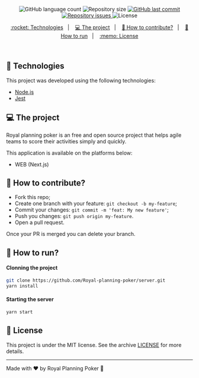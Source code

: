 <p align="center">
  <img alt="GitHub language count" src="https://img.shields.io/github/languages/count/Royal-planning-poker/server">

  <img alt="Repository size" src="https://img.shields.io/github/repo-size/Royal-planning-poker/server">

  <a href="https://github.com/Royal-planning-poker/server/commits/master">
    <img alt="GitHub last commit" src="https://img.shields.io/github/last-commit/Royal-planning-poker/server">
  </a>

  <a href="https://github.com/Royal-planning-poker/server/issues">
    <img alt="Repository issues" src="https://img.shields.io/github/issues/Royal-planning-poker/server">
  </a>
  <img alt="License" src="https://img.shields.io/badge/license-MIT-red">
</p>

<p align="center">
  <a href="#rocket-tecnologias"> :rocket: Technologies</a>&nbsp;&nbsp;&nbsp;|&nbsp;&nbsp;&nbsp;
  <a href="#-projeto">💻 The project</a>&nbsp;&nbsp;&nbsp;|&nbsp;&nbsp;&nbsp;
  <a href="#-como-contribuir">🤔 How to contribute?</a>&nbsp;&nbsp;&nbsp;|&nbsp;&nbsp;&nbsp;
  <a href="#-como-executar">🔖 How to run</a>&nbsp;&nbsp;&nbsp;|&nbsp;&nbsp;&nbsp;
  <a href="#memo-licença">:memo: License</a>
</p>

<br>

## :rocket: Technologies

This project was developed using the following technologies:

- [Node.js](https://nodejs.org/en/)
- [Jest](https://jestjs.io/)

## 💻 The project

Royal planning poker is an free and open source project that helps agile teams to score their activities simply and quickly.

This application is available on the platforms below:

- WEB (Next.js)

## 🤔 How to contribute?

- Fork this repo;
- Create one branch with your feature: `git checkout -b my-feature`;
- Commit your changes: `git commit -m 'feat: My new feature'`;
- Push you changes: `git push origin my-feature`.
- Open a pull request.

Once your PR is merged you can delete your branch.

## 🔖 How to run?

#### Clonning the project
```sh
git clone https://github.com/Royal-planning-poker/server.git
yarn install
```
#### Starting the server
```sh
yarn start
```

## :memo: License

This project is under the MIT license. See the archive [LICENSE](LICENSE) for more details.

---

Made with ♥ by Royal Planning Poker :wave:
